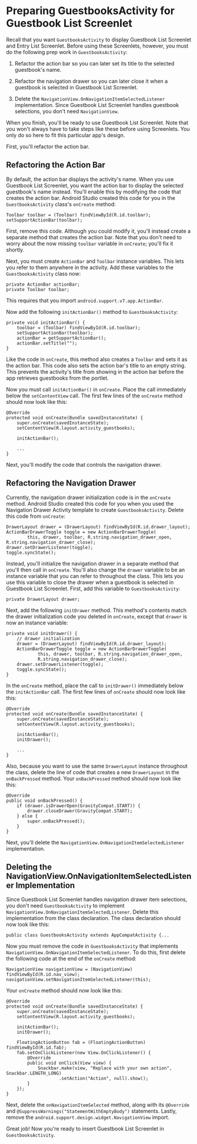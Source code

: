 # Preparing GuestbooksActivity for Guestbook List Screenlet [](id=preparing-guestbooksactivity-for-guestbook-list-screenlet)

Recall that you want `GuestbooksActivity` to display Guestbook List Screenlet 
and Entry List Screenlet. Before using these Screenlets, however, you must do 
the following prep work in `GuestbooksActivity`: 

1. Refactor the action bar so you can later set its title to the selected 
   guestbook's name. 

2. Refactor the navigation drawer so you can later close it when a guestbook is 
   selected in Guestbook List Screenlet. 

3. Delete the `NavigationView.OnNavigationItemSelectedListener` implementation. 
   Since Guestbook List Screenlet handles guestbook selections, you don't need 
   `NavigationView`. 

When you finish, you'll be ready to use Guestbook List Screenlet. Note that you 
won't always have to take steps like these before using Screenlets. You only do 
so here to fit this particular app's design. 

First, you'll refactor the action bar. 

## Refactoring the Action Bar [](id=refactoring-the-action-bar)

By default, the action bar displays the activity's name. When you use Guestbook 
List Screenlet, you want the action bar to display the selected guestbook's name 
instead. You'll enable this by modifying the code that creates the action bar. 
Android Studio created this code for you in the `GuestbooksActivity` class's 
`onCreate` method: 

    Toolbar toolbar = (Toolbar) findViewById(R.id.toolbar);
    setSupportActionBar(toolbar);

First, remove this code. Although you could modify it, you'll instead create a 
separate method that creates the action bar. Note that you don't need to worry 
about the now missing `toolbar` variable in `onCreate`; you'll fix it shortly. 

Next, you must create `ActionBar` and `Toolbar` instance variables. This lets 
you refer to them anywhere in the activity. Add these variables to the 
`GuestbooksActivity` class now: 

    private ActionBar actionBar;
    private Toolbar toolbar;

This requires that you import `android.support.v7.app.ActionBar`. 

Now add the following `initActionBar()` method to `GuestbooksActivity`: 

    private void initActionBar() {
        toolbar = (Toolbar) findViewById(R.id.toolbar);
        setSupportActionBar(toolbar);
        actionBar = getSupportActionBar();
        actionBar.setTitle("");
    }

Like the code in `onCreate`, this method also creates a `Toolbar` and sets it as 
the action bar. This code also sets the action bar's title to an empty string. 
This prevents the activity's title from showing in the action bar before the app 
retrieves guestbooks from the portlet. 

Now you must call `initActionBar()` in `onCreate`. Place the call immediately
below the `setContentView` call. The first few lines of the `onCreate` method
should now look like this: 

    @Override
    protected void onCreate(Bundle savedInstanceState) {
        super.onCreate(savedInstanceState);
        setContentView(R.layout.activity_guestbooks);

        initActionBar();

        ...
    }

Next, you'll modify the code that controls the navigation drawer. 

## Refactoring the Navigation Drawer [](id=refactoring-the-navigation-drawer)

Currently, the navigation drawer initialization code is in the `onCreate` 
method. Android Studio created this code for you when you used the Navigation 
Drawer Activity template to create `GuestbooksActivity`. Delete this code from 
`onCreate`: 

    DrawerLayout drawer = (DrawerLayout) findViewById(R.id.drawer_layout);
    ActionBarDrawerToggle toggle = new ActionBarDrawerToggle(
            this, drawer, toolbar, R.string.navigation_drawer_open, R.string.navigation_drawer_close);
    drawer.setDrawerListener(toggle);
    toggle.syncState();

Instead, you'll initialize the navigation drawer in a separate method that 
you'll then call in `onCreate`. You'll also change the `drawer` variable to be 
an instance variable that you can refer to throughout the class. This lets you 
use this variable to close the drawer when a guestbook is selected in Guestbook 
List Screenlet. First, add this variable to `GuestbooksActivity`: 

    private DrawerLayout drawer;

Next, add the following `initDrawer` method. This method's contents match the 
drawer initialization code you deleted in `onCreate`, except that `drawer` is 
now an instance variable: 

    private void initDrawer() {
        // drawer initialization
        drawer = (DrawerLayout) findViewById(R.id.drawer_layout);
        ActionBarDrawerToggle toggle = new ActionBarDrawerToggle(
                this, drawer, toolbar, R.string.navigation_drawer_open, 
                R.string.navigation_drawer_close);
        drawer.setDrawerListener(toggle);
        toggle.syncState();
    }

In the `onCreate` method, place the call to `initDrawer()` immediately below the 
`initActionBar` call. The first few lines of `onCreate` should now look like 
this: 

    @Override
    protected void onCreate(Bundle savedInstanceState) {
        super.onCreate(savedInstanceState);
        setContentView(R.layout.activity_guestbooks);

        initActionBar();
        initDrawer();

        ...
    }

Also, because you want to use the same `DrawerLayout` instance throughout the 
class, delete the line of code that creates a new `DrawerLayout` in the 
`onBackPressed` method. Your `onBackPressed` method should now look like this: 

    @Override
    public void onBackPressed() {
        if (drawer.isDrawerOpen(GravityCompat.START)) {
            drawer.closeDrawer(GravityCompat.START);
        } else {
            super.onBackPressed();
        }
    }

Next, you'll delete the `NavigationView.OnNavigationItemSelectedListener` 
implementation. 

## Deleting the NavigationView.OnNavigationItemSelectedListener Implementation [](id=deleting-the-navigationview-onnavigationitemselectedlistener-implementation)

Since Guestbook List Screenlet handles navigation drawer item selections, you 
don't need `GuestbooksActivity` to implement 
`NavigationView.OnNavigationItemSelectedListener`. Delete this implementation 
from the class declaration. The class declaration should now look like this: 

    public class GuestbooksActivity extends AppCompatActivity {...

Now you must remove the code in `GuestbooksActivity` that implements 
`NavigationView.OnNavigationItemSelectedListener`. To do this, first delete the 
following code at the end of the `onCreate` method: 

    NavigationView navigationView = (NavigationView) findViewById(R.id.nav_view);
    navigationView.setNavigationItemSelectedListener(this);

Your `onCreate` method should now look like this: 

    @Override
    protected void onCreate(Bundle savedInstanceState) {
        super.onCreate(savedInstanceState);
        setContentView(R.layout.activity_guestbooks);

        initActionBar();
        initDrawer();

        FloatingActionButton fab = (FloatingActionButton) findViewById(R.id.fab);
        fab.setOnClickListener(new View.OnClickListener() {
            @Override
            public void onClick(View view) {
                Snackbar.make(view, "Replace with your own action", Snackbar.LENGTH_LONG)
                        .setAction("Action", null).show();
            }
        });
    }

Next, delete the `onNavigationItemSelected` method, along with its `@Override` 
and `@SuppressWarnings("StatementWithEmptyBody")` statements. Lastly, remove the 
`android.support.design.widget.NavigationView` import. 

Great job! Now you're ready to insert Guestbook List Screenlet in 
`GuestbooksActivity`. 
